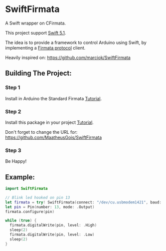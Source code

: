 # SwiftFirmata 

A Swift wrapper on CFirmata.

This project support [Swift 5.1](https://swift.org/blog/swift-5-1-released/).

The idea is to provide a framework to control Arduino using Swift, by implementing a [Firmata protocol](firmata.org/wiki/V2.3ProtocolDetails) client.

Heavily inspired on: https://github.com/marciok/SwiftFirmata


## Building The Project:

### Step 1

Install in Arduino the Standard Firmata [Tutorial](https://www.instructables.com/id/Arduino-Installing-Standard-Firmata/).

### Step 2

Install this package in your project [Tutorial](https://www.ralfebert.de/ios/swift-package-manager-for-ios-projects/).

Don't forget to change the URL for: https://github.com/MaatheusGois/SwiftFirmata

### Step 3

Be Happy!



## Example:

```swift
import SwiftFirmata

// Blink led hooked on pin 13
let firmata = try! SwiftFirmata(connect: "/dev/cu.usbmodem1421", baud: 57600)
let pin = Pin(number: 13, mode: .Output)
firmata.configure(pin)

while (true) {
  firmata.digitalWrite(pin, level: .High)
  sleep(2)
  firmata.digitalWrite(pin, level: .Low)
  sleep(2)
}
```
